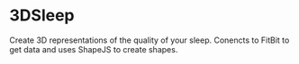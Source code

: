 # 3DSleep
Create 3D representations of the quality of your sleep. Conencts to FitBit to get data and uses ShapeJS to create shapes.

